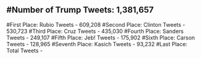 #Number of Trump Tweets: 1,381,657
---
#First Place: Rubio Tweets - 609,208
#Second Place: Clinton Tweets - 530,723
#Third Place: Cruz Tweets - 435,030
#Fourth Place: Sanders Tweets - 249,107
#Fifth Place: Jeb! Tweets - 175,902
#Sixth Place: Carson Tweets - 128,965
#Seventh Place: Kasich Tweets - 93,232
#Last Place: Total Tweets -  
